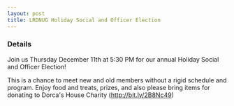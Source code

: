 ```yaml
---
layout: post
title: LRDNUG Holiday Social and Officer Election
---
```


### Details
Join us Thursday December 11th at 5:30 PM for our annual Holiday Social and Officer Election!

This is a chance to meet new and old members without a rigid schedule and program. Enjoy food and treats, prizes,
and also please bring items for donating to Dorca's House Charity (http://bit.ly/2B8Nc49)
